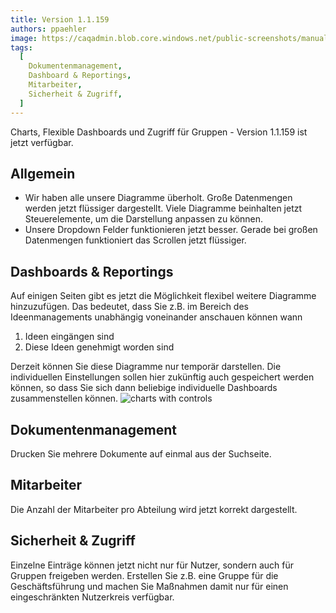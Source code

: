 ```yaml
---
title: Version 1.1.159
authors: ppaehler
image: https://caqadmin.blob.core.windows.net/public-screenshots/manual-screenshots/addChartsButtonReduced.gif
tags:
  [
    Dokumentenmanagement,
    Dashboard & Reportings,
    Mitarbeiter,
    Sicherheit & Zugriff,
  ]
---
```


Charts, Flexible Dashboards und Zugriff für Gruppen - Version 1.1.159 ist jetzt verfügbar.

<!--truncate-->

## Allgemein

- Wir haben alle unsere Diagramme überholt. Große Datenmengen werden jetzt flüssiger dargestellt. Viele Diagramme beinhalten jetzt Steuerelemente, um die Darstellung anpassen zu können.
- Unsere Dropdown Felder funktionieren jetzt besser. Gerade bei großen Datenmengen funktioniert das Scrollen jetzt flüssiger.

## Dashboards & Reportings

Auf einigen Seiten gibt es jetzt die Möglichkeit flexibel weitere Diagramme hinzuzufügen. Das bedeutet, dass Sie z.B. im Bereich des Ideenmanagements unabhängig voneinander anschauen können wann

1. Ideen eingängen sind
2. Diese Ideen genehmigt worden sind

Derzeit können Sie diese Diagramme nur temporär darstellen. Die individuellen Einstellungen sollen hier zukünftig auch gespeichert werden können, so dass Sie sich dann beliebige individuelle Dashboards zusammenstellen können.
![charts with controls](https://caqadmin.blob.core.windows.net/public-screenshots/manual-screenshots/addChartsButtonReduced.gif)

## Dokumentenmanagement

Drucken Sie mehrere Dokumente auf einmal aus der Suchseite.

## Mitarbeiter

Die Anzahl der Mitarbeiter pro Abteilung wird jetzt korrekt dargestellt.

## Sicherheit & Zugriff

Einzelne Einträge können jetzt nicht nur für Nutzer, sondern auch für Gruppen freigeben werden. Erstellen Sie z.B. eine Gruppe für die Geschäftsführung und machen Sie Maßnahmen damit nur für einen eingeschränkten Nutzerkreis verfügbar.
